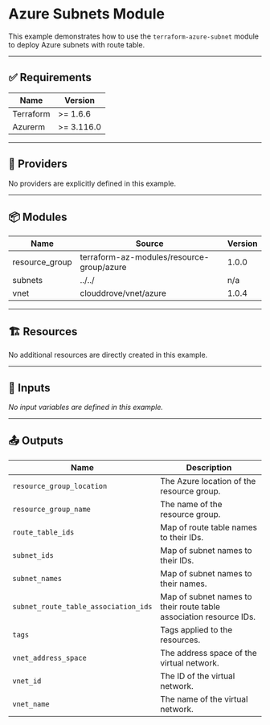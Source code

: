 <!-- BEGIN_TF_DOCS -->

# Azure Subnets Module

This example demonstrates how to use the `terraform-azure-subnet` module to deploy Azure subnets with route table.

---

## ✅ Requirements

| Name      | Version   |
|-----------|-----------|
| Terraform | >= 1.6.6  |
| Azurerm   | >= 3.116.0 |

---

## 🔌 Providers

No providers are explicitly defined in this example.

---

## 📦 Modules

| Name            | Source                              | Version |
|-----------------|-------------------------------------|---------|
| resource_group  | terraform-az-modules/resource-group/azure | 1.0.0   |
| subnets         | ../../                              | n/a     |
| vnet            | clouddrove/vnet/azure               | 1.0.4   |

---

## 🏗️ Resources

No additional resources are directly created in this example.

---

## 🔧 Inputs

_No input variables are defined in this example._

---

## 📤 Outputs

| Name                          | Description                                               |
|-------------------------------|-----------------------------------------------------------|
| `resource_group_location`     | The Azure location of the resource group.                 |
| `resource_group_name`         | The name of the resource group.                            |
| `route_table_ids`             | Map of route table names to their IDs.                    |
| `subnet_ids`                 | Map of subnet names to their IDs.                          |
| `subnet_names`               | Map of subnet names to their names.                        |
| `subnet_route_table_association_ids` | Map of subnet names to their route table association resource IDs. |
| `tags`                       | Tags applied to the resources.                             |
| `vnet_address_space`         | The address space of the virtual network.                  |
| `vnet_id`                    | The ID of the virtual network.                             |
| `vnet_name`                  | The name of the virtual network.                           |

<!-- END_TF_DOCS -->
